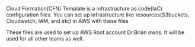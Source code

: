 Cloud Formation(CFN) Template is a infrastructure as code(IaC) configuration files. You can set up infrastructure like resources(S3buckets, Cloudwatch, IAM, and etc) in AWS with these files

These files are used to set up AWS Root account Dr.Brian owns. It will be used for all other teams as well.